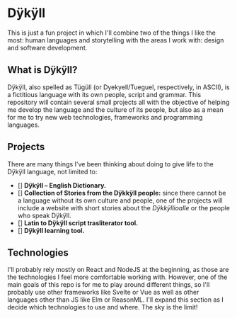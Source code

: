 # Dÿkÿll

This is just a fun project in which I'll combine two of the things I like the most: human languages and storytelling with the areas I work with: design and software development.

## What is Dÿkÿll?

Dÿkÿll, also spelled as Tügüll (or Dyekyell/Tueguel, respectively, in ASCII), is a fictitious language with its own people, script and grammar. This repository will contain several small projects all with the objective of helping me develop the language and the culture of its people, but also as a mean for me to try new web technologies, frameworks and programming languages.

## Projects

There are many things I've been thinking about doing to give life to the Dÿkÿll language, not limited to:

- [] **Dÿkÿll – English Dictionary.**
- [] **Collection of Stories from the Dÿkkÿll people:** since there cannot be a language without its own culture and people, one of the projects will include a website with short stories about the *Dÿkkÿllioalle* or the people who speak Dÿkÿll.
- [] **Latin to Dÿkÿll script trasliterator tool.**
- [] **Dÿkÿll learning tool.**

## Technologies

I'll probably rely mostly on React and NodeJS at the beginning, as those are the technologies I feel more comfortable working with. However, one of the main goals of this repo is for me to play around different things, so I'll probably use other frameworks like Svelte or Vue as well as other languages other than JS like Elm or ReasonML. I'll expand this section as I decide which technologies to use and where.
The sky is the limit!
